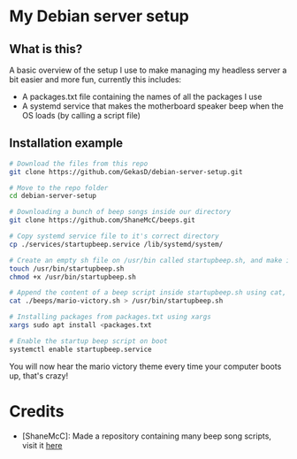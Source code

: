 # My Debian server setup

## What is this?
A basic overview of the setup I use to make managing my headless server a bit easier and more fun, currently this includes:
- A packages.txt file containing the names of all the packages I use
- A systemd service that makes the motherboard speaker beep when the OS loads (by calling a script file)

## Installation example
```sh
# Download the files from this repo
git clone https://github.com/GekasD/debian-server-setup.git

# Move to the repo folder
cd debian-server-setup

# Downloading a bunch of beep songs inside our directory
git clone https://github.com/ShaneMcC/beeps.git

# Copy systemd service file to it's correct directory
cp ./services/startupbeep.service /lib/systemd/system/

# Create an empty sh file on /usr/bin called startupbeep.sh, and make it executable
touch /usr/bin/startupbeep.sh
chmod +x /usr/bin/startupbeep.sh

# Append the content of a beep script inside startupbeep.sh using cat, for example:
cat ./beeps/mario-victory.sh > /usr/bin/startupbeep.sh

# Installing packages from packages.txt using xargs
xargs sudo apt install <packages.txt

# Enable the startup beep script on boot
systemctl enable startupbeep.service
```

You will now hear the mario victory theme every time your computer boots up, that's crazy!

# Credits
- [ShaneMcC]: Made a repository containing many beep song scripts, visit it [here](https://github.com/ShaneMcC/beeps)